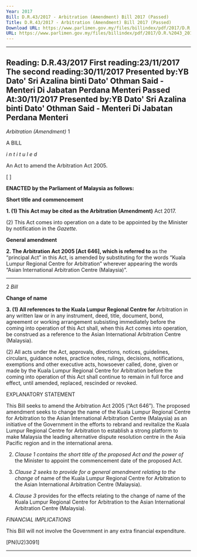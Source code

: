 ```yaml
---
Year: 2017
Bill: D.R.43/2017 - Arbitration (Amendment) Bill 2017 (Passed)
Title: D.R.43/2017 - Arbitration (Amendment) Bill 2017 (Passed)
Download URL: https://www.parlimen.gov.my/files/billindex/pdf/2017/D.R.%2043_2017%20(eng).pdf
URL: https://www.parlimen.gov.my/files/billindex/pdf/2017/D.R.%2043_2017%20(eng).pdf
---
```

---
Reading:
D.R.43/2017
First reading:23/11/2017
The second reading:30/11/2017
Presented by:YB Dato' Sri Azalina binti Dato' Othman Said - Menteri Di Jabatan Perdana Menteri
Passed At:30/11/2017
Presented by:YB Dato' Sri Azalina binti Dato' Othman Said - Menteri Di Jabatan Perdana Menteri
---

_Arbitration (Amendment)_ 1

A BILL

_i n t i t u l e d_

An Act to amend the Arbitration Act 2005.

[ ]

**ENACTED by the Parliament of Malaysia as follows:**

**Short title and commencement**

**1. (1) This Act may be cited as the Arbitration (Amendment)**
Act 2017.

(2) This Act comes into operation on a date to be appointed
by the Minister by notification in the _Gazette._

**General amendment**

**2. The Arbitration Act 2005 [Act 646], which is referred to**
as the “principal Act” in this Act, is amended by substituting
for the words “Kuala Lumpur Regional Centre for Arbitration”
wherever appearing the words “Asian International Arbitration
Centre (Malaysia)”.


-----

2 _Bill_

**Change of name**

**3. (1) All references to the Kuala Lumpur Regional Centre for**
Arbitration in any written law or in any instrument, deed, title,
document, bond, agreement or working arrangement subsisting
immediately before the coming into operation of this Act shall,
when this Act comes into operation, be construed as a reference
to the Asian International Arbitration Centre (Malaysia).

(2) All acts under the Act, approvals, directions, notices,
guidelines, circulars, guidance notes, practice notes, rulings,
decisions, notifications, exemptions and other executive acts,
howsoever called, done, given or made by the Kuala Lumpur
Regional Centre for Arbitration before the coming into operation
of this Act shall continue to remain in full force and effect, until
amended, replaced, rescinded or revoked.

EXPLANATORY STATEMENT

This Bill seeks to amend the Arbitration Act 2005 (“Act 646”). The proposed
amendment seeks to change the name of the Kuala Lumpur Regional Centre
for Arbitration to the Asian International Arbitration Centre (Malaysia) as an
initiative of the Government in the efforts to rebrand and revitalize the Kuala
Lumpur Regional Centre for Arbitration to establish a strong platform to make
Malaysia the leading alternative dispute resolution centre in the Asia Pacific
region and in the international arena.

2. _Clause 1 contains the short title of the proposed Act and the power of_
the Minister to appoint the commencement date of the proposed Act.

3. _Clause 2 seeks to provide for a general amendment relating to the change_
of name of the Kuala Lumpur Regional Centre for Arbitration to the Asian
International Arbitration Centre (Malaysia).

4. _Clause 3_ provides for the effects relating to the change of name of the
Kuala Lumpur Regional Centre for Arbitration to the Asian International
Arbitration Centre (Malaysia).

_FINANCIAL IMPLICATIONS_

This Bill will not involve the Government in any extra financial expenditure.

[PN(U2)3091]


-----

